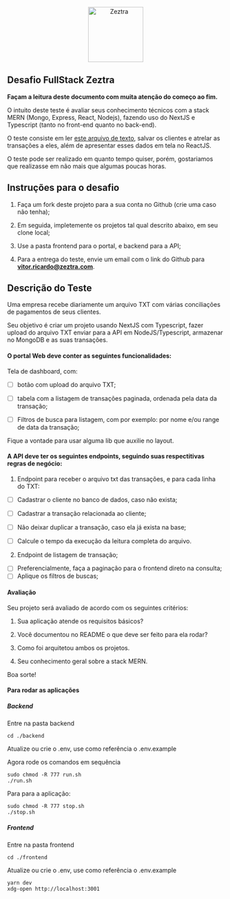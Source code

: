 <p  align="center"  width="100%">

<img  width="128px"  src="images/favicon.ico"  alt="Zeztra">

</p>

## Desafio FullStack Zeztra

**Façam a leitura deste documento com muita atenção do começo ao fim.**

O intuito deste teste é avaliar seus conhecimento técnicos com a stack MERN (Mongo, Express, React, Nodejs), fazendo uso do NextJS e Typescript (tanto no front-end quanto no back-end).

O teste consiste em ler <a  href="https://github.com/Zeztra/desafio_vaga/blob/main/transacoes.txt">este arquivo de texto</a>, salvar os clientes e atrelar as transações a eles, além de apresentar esses dados em tela no ReactJS.

O teste pode ser realizado em quanto tempo quiser, porém, gostariamos que realizasse em não mais que algumas poucas horas.

## Instruções para o desafio

1. Faça um fork deste projeto para a sua conta no Github (crie uma caso não tenha);

2. Em seguida, impletemente os projetos tal qual descrito abaixo, em seu clone local;

3. Use a pasta frontend para o portal, e backend para a API;

4. Para a entrega do teste, envie um email com o link do Github para **vitor.ricardo@zeztra.com**.

## Descrição do Teste

Uma empresa recebe diariamente um arquivo TXT com várias conciliações de pagamentos de seus clientes.

Seu objetivo é criar um projeto usando NextJS com Typescript, fazer upload do arquivo TXT enviar para a API em NodeJS/Typescript, armazenar no MongoDB e as suas transações.

#### O portal Web deve conter as seguintes funcionalidades:

Tela de dashboard, com:

- [ ] botão com upload do arquivo TXT;

- [ ] tabela com a listagem de transações paginada, ordenada pela data da transação;
- [ ] Filtros de busca para listagem, com por exemplo: por nome e/ou range de data da transação;

Fique a vontade para usar alguma lib que auxilie no layout.

#### A API deve ter os seguintes endpoints, seguindo suas respectitivas regras de negócio:

1. Endpoint para receber o arquivo txt das transações, e para cada linha do TXT:

- [ ] Cadastrar o cliente no banco de dados, caso não exista;

- [ ] Cadastrar a transação relacionada ao cliente;

- [ ] Não deixar duplicar a transação, caso ela já exista na base;
- [ ] Calcule o tempo da execução da leitura completa do arquivo.

2. Endpoint de listagem de transação;

- [ ] Preferencialmente, faça a paginação para o frontend direto na consulta;
- [ ] Aplique os filtros de buscas;

#### Avaliação

Seu projeto será avaliado de acordo com os seguintes critérios:

1. Sua aplicação atende os requisitos básicos?

2. Você documentou no README o que deve ser feito para ela rodar?

3. Como foi arquitetou ambos os projetos.

4. Seu conhecimento geral sobre a stack MERN.

Boa sorte!

#### Para rodar as aplicações

##### Backend

Entre na pasta backend

```
cd ./backend
```

Atualize ou crie o .env, use como referência o .env.example

Agora rode os comandos em sequência

```
sudo chmod -R 777 run.sh
./run.sh
```

Para para a aplicação:

```
sudo chmod -R 777 stop.sh
./stop.sh
```

##### Frontend

Entre na pasta frontend

```
cd ./frontend
```

Atualize ou crie o .env, use como referência o .env.example

```
yarn dev
xdg-open http://localhost:3001
```
